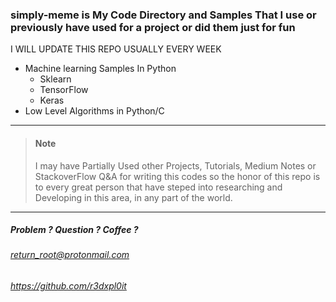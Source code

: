 ### simply-meme is My Code Directory and Samples That I use or previously have used for a project or did them just for fun 
I WILL UPDATE THIS REPO USUALLY EVERY WEEK 

- Machine learning Samples In Python
    - Sklearn
    - TensorFlow
    - Keras
- Low Level Algorithms in Python/C 


---
> #### Note 
>I may have Partially Used other Projects, Tutorials, Medium Notes or StackoverFlow Q&A for
>writing this codes so the honor of this repo is to every great person that have steped into researching 
>and Developing in this area, in any part of the world. 
---
##### Problem ? Question ? Coffee ? 
###### return_root@protonmail.com
###### https://github.com/r3dxpl0it
